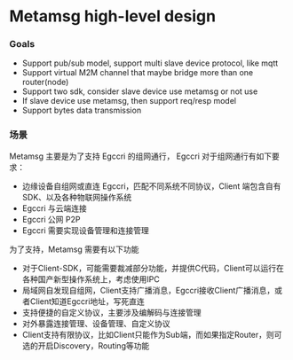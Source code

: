 # Metamsg high-level design

### Goals

+ Support pub/sub model, support multi slave device protocol, like mqtt
+ Support virtual M2M channel that maybe bridge more than one router(node)
+ Support two sdk, consider slave device use metamsg or not use
+ If slave device use metamsg, then support req/resp model
+ Support bytes data transmission

### 场景

Metamsg 主要是为了支持 Egccri 的组网通行， Egccri 对于组网通行有如下要求：

+ 边缘设备自组网或直连 Egccri，匹配不同系统不同协议，Client 端包含自有 SDK、以及各种物联网操作系统
+ Egccri 与云端连接
+ Egccri 公网 P2P
+ Egccri 需要实现设备管理和连接管理

为了支持，Metamsg 需要有以下功能

+ 对于Client-SDK，可能需要裁减部分功能，并提供C代码，Client可以运行在各种国产新型操作系统上，考虑使用IPC
+ 局域网自发现自组网，Client支持广播消息，Egccri接收Client广播消息，或者Client知道Egccri地址，写死直连
+ 支持便捷的自定义协议，主要涉及编解码与连接管理
+ 对外暴露连接管理、设备管理、自定义协议
+ Client支持有限协议，比如Client只能作为Sub端，而如果指定Router，则可选的开启Discovery，Routing等功能

